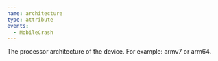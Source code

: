 ```yaml
---
name: architecture
type: attribute
events:
  - MobileCrash
---
```


The processor architecture of the device. For example: armv7 or arm64.